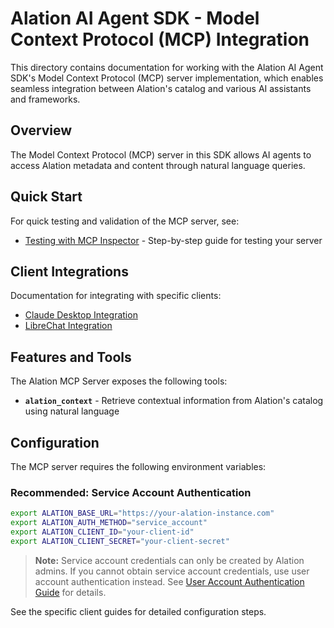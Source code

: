 # Alation AI Agent SDK - Model Context Protocol (MCP) Integration

This directory contains documentation for working with the Alation AI Agent SDK's Model Context Protocol (MCP) server implementation, which enables seamless integration between Alation's catalog and various AI assistants and frameworks.

## Overview

The Model Context Protocol (MCP) server in this SDK allows AI agents to access Alation metadata and content through natural language queries.

## Quick Start

For quick testing and validation of the MCP server, see:
- [Testing with MCP Inspector](./testing_with_mcp_inspector.md) - Step-by-step guide for testing your server

## Client Integrations

Documentation for integrating with specific clients:
- [Claude Desktop Integration](./claude_desktop.md)
- [LibreChat Integration](./librechat.md)

## Features and Tools

The Alation MCP Server exposes the following tools:

- **`alation_context`** - Retrieve contextual information from Alation's catalog using natural language

## Configuration

The MCP server requires the following environment variables:


### Recommended: Service Account Authentication
```bash
export ALATION_BASE_URL="https://your-alation-instance.com"
export ALATION_AUTH_METHOD="service_account"
export ALATION_CLIENT_ID="your-client-id"
export ALATION_CLIENT_SECRET="your-client-secret"
```

> **Note:** Service account credentials can only be created by Alation admins. If you cannot obtain service account credentials, use user account authentication instead. See [User Account Authentication Guide](../authentication.md#user-account-authentication) for details.

See the specific client guides for detailed configuration steps.
